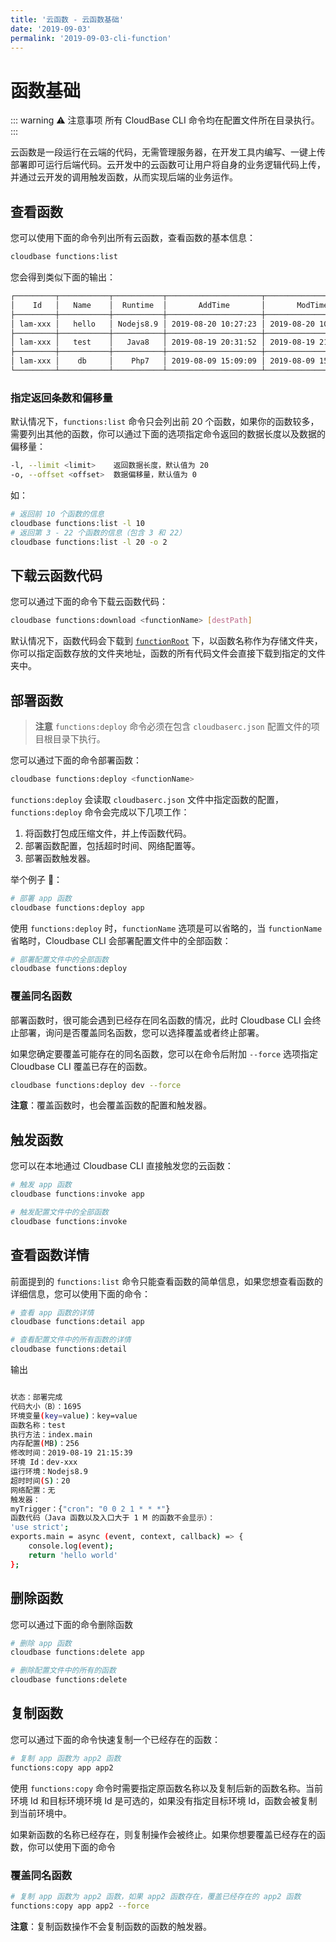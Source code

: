 ```yaml
---
title: '云函数 - 云函数基础'
date: '2019-09-03'
permalink: '2019-09-03-cli-function'
---
```


# 函数基础

::: warning ⚠️ 注意事项
所有 CloudBase CLI 命令均在配置文件所在目录执行。
:::

云函数是一段运行在云端的代码，无需管理服务器，在开发工具内编写、一键上传部署即可运行后端代码。云开发中的云函数可让用户将自身的业务逻辑代码上传，并通过云开发的调用触发函数，从而实现后端的业务运作。

## 查看函数

您可以使用下面的命令列出所有云函数，查看函数的基本信息：

```sh
cloudbase functions:list
```

您会得到类似下面的输出：

```sh
┌─────────┬───────────┬───────────┬─────────────────────┬─────────────────────┬──────────┐
│    Id   │   Name    │  Runtime  │       AddTime       │       ModTime       │  Status  │
├─────────┼───────────┼───────────┼─────────────────────┼─────────────────────┼──────────┤
│ lam-xxx │   hello   │ Nodejs8.9 │ 2019-08-20 10:27:23 │ 2019-08-20 10:27:23 │ 部署完成  │
├─────────┼───────────┼───────────┼─────────────────────┼─────────────────────┼──────────┤
│ lam-xxx │   test    │   Java8   │ 2019-08-19 20:31:52 │ 2019-08-19 21:15:39 │ 部署完成  │
├─────────┼───────────┼───────────┼─────────────────────┼─────────────────────┼──────────┤
│ lam-xxx │    db     │    Php7   │ 2019-08-09 15:09:09 │ 2019-08-09 15:41:41 │ 部署完成  │
└─────────┴───────────┴───────────┴─────────────────────┴─────────────────────┴──────────┘
```

### 指定返回条数和偏移量

默认情况下，`functions:list` 命令只会列出前 20 个函数，如果你的函数较多，需要列出其他的函数，你可以通过下面的选项指定命令返回的数据长度以及数据的偏移量：

```sh
-l, --limit <limit>    返回数据长度，默认值为 20
-o, --offset <offset>  数据偏移量，默认值为 0
```

如：

```sh
# 返回前 10 个函数的信息
cloudbase functions:list -l 10
# 返回第 3 - 22 个函数的信息（包含 3 和 22）
cloudbase functions:list -l 20 -o 2
```

## 下载云函数代码

您可以通过下面的命令下载云函数代码：

```sh
cloudbase functions:download <functionName> [destPath]
```

默认情况下，函数代码会下载到 [`functionRoot`](https://tencentcloudbase.github.io/2019-09-03-cli-config/) 下，以函数名称作为存储文件夹，你可以指定函数存放的文件夹地址，函数的所有代码文件会直接下载到指定的文件夹中。

## 部署函数

> **注意** `functions:deploy` 命令必须在包含 `cloudbaserc.json` 配置文件的项目根目录下执行。

您可以通过下面的命令部署函数：

```sh
cloudbase functions:deploy <functionName>
```

`functions:deploy` 会读取 `cloudbaserc.json` 文件中指定函数的配置，`functions:deploy` 命令会完成以下几项工作：

1. 将函数打包成压缩文件，并上传函数代码。
2. 部署函数配置，包括超时时间、网络配置等。
3. 部署函数触发器。

举个例子 🌰：

```sh
# 部署 app 函数
cloudbase functions:deploy app
```

使用 `functions:deploy` 时，`functionName` 选项是可以省略的，当 `functionName` 省略时，Cloudbase CLI 会部署配置文件中的全部函数：

```sh
# 部署配置文件中的全部函数
cloudbase functions:deploy
```

### 覆盖同名函数

部署函数时，很可能会遇到已经存在同名函数的情况，此时 Cloudbase CLI 会终止部署，询问是否覆盖同名函数，您可以选择覆盖或者终止部署。

如果您确定要覆盖可能存在的同名函数，您可以在命令后附加 `--force` 选项指定 Cloudbase CLI 覆盖已存在的函数。

```sh
cloudbase functions:deploy dev --force
```

**注意**：覆盖函数时，也会覆盖函数的配置和触发器。

## 触发函数

您可以在本地通过 Cloudbase CLI 直接触发您的云函数：

```sh
# 触发 app 函数
cloudbase functions:invoke app

# 触发配置文件中的全部函数
cloudbase functions:invoke
```

## 查看函数详情

前面提到的 `functions:list` 命令只能查看函数的简单信息，如果您想查看函数的详细信息，您可以使用下面的命令：

```sh
# 查看 app 函数的详情
cloudbase functions:detail app

# 查看配置文件中的所有函数的详情
cloudbase functions:detail
```

输出

```sh

状态：部署完成
代码大小（B）：1695
环境变量(key=value)：key=value
函数名称：test
执行方法：index.main
内存配置(MB)：256
修改时间：2019-08-19 21:15:39
环境 Id：dev-xxx
运行环境：Nodejs8.9
超时时间(S)：20
网络配置：无
触发器：
myTrigger：{"cron": "0 0 2 1 * * *"}
函数代码（Java 函数以及入口大于 1 M 的函数不会显示）：
'use strict';
exports.main = async (event, context, callback) => {
    console.log(event);
    return 'hello world'
};

```

## 删除函数

您可以通过下面的命令删除函数

```sh
# 删除 app 函数
cloudbase functions:delete app

# 删除配置文件中的所有的函数
cloudbase functions:delete
```

## 复制函数

您可以通过下面的命令快速复制一个已经存在的函数：

```sh
# 复制 app 函数为 app2 函数
functions:copy app app2
```

使用 `functions:copy` 命令时需要指定原函数名称以及复制后新的函数名称。当前环境 Id 和目标环境环境 Id 是可选的，如果没有指定目标环境 Id，函数会被复制到当前环境中。

如果新函数的名称已经存在，则复制操作会被终止。如果你想要覆盖已经存在的函数，你可以使用下面的命令

### 覆盖同名函数

```sh
# 复制 app 函数为 app2 函数，如果 app2 函数存在，覆盖已经存在的 app2 函数
functions:copy app app2 --force
```

**注意**：复制函数操作不会复制函数的函数的触发器。
